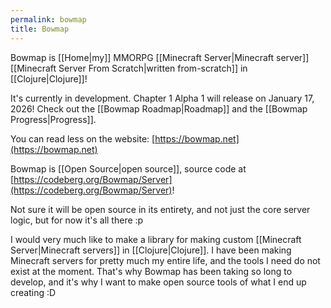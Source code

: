 ```yaml
---
permalink: bowmap
title: Bowmap
---
```


Bowmap is [[Home|my]] MMORPG [[Minecraft Server|Minecraft server]] [[Minecraft Server From Scratch|written from-scratch]] in [[Clojure|Clojure]]!

It's currently in development. Chapter 1 Alpha 1 will release on January 17, 2026! Check out the [[Bowmap Roadmap|Roadmap]] and the [[Bowmap Progress|Progress]].

You can read less on the website: [https://bowmap.net](https://bowmap.net)

Bowmap is [[Open Source|open source]], source code at [https://codeberg.org/Bowmap/Server](https://codeberg.org/Bowmap/Server)!

Not sure it will be open source in its entirety, and not just the core server logic, but for now it's all there :p

I would very much like to make a library for making custom [[Minecraft Server|Minecraft servers]] in [[Clojure|Clojure]]. I have been making Minecraft servers for pretty much my entire life, and the tools I need do not exist at the moment. That's why Bowmap has been taking so long to develop, and it's why I want to make open source tools of what I end up creating :D
